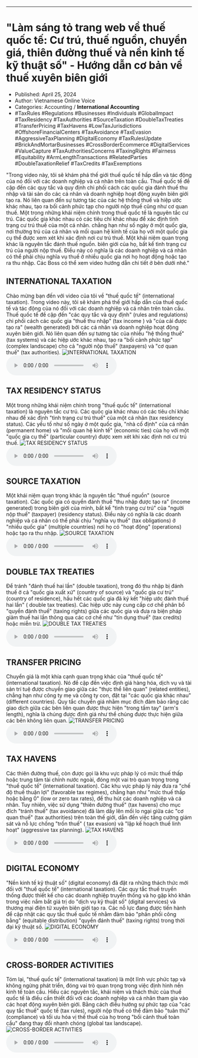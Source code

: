 
---

# \"Làm sáng tỏ trang web về thuế quốc tế: Cư trú, thuế nguồn, chuyển giá, thiên đường thuế và nền kinh tế kỹ thuật số\" - Hướng dẫn cơ bản về thuế xuyên biên giới

- Published: April 25, 2024
- Author: Vietnamese Online Voice
- Categories: Accounting / **International Accounting**
- #TaxRules #Regulations #Businesses #Individuals #GlobalImpact #TaxResidency #TaxAuthorities #SourceTaxation #DoubleTaxTreaties #TransferPricing #TaxHavens #LowTaxJurisdictions #OffshoreFinancialCenters #TaxAvoidance #TaxEvasion #AggressiveTaxPlanning #DigitalEconomy #TaxRulesUpdate #BrickAndMortarBusinesses #CrossBorderEcommerce #DigitalServices #ValueCapture #TaxAuthoritiesConcerns #TaxingRights #Fairness #Equitability #ArmLengthTransactions #RelatedParties #DoubleTaxationRelief #TaxCredits #TaxExemptions

"Trong video này, tôi sẽ khám phá thế giới thuế quốc tế hấp dẫn và tác động của nó đối với các doanh nghiệp và cá nhân trên toàn cầu. Thuế quốc tế đề cập đến các quy tắc và quy định chi phối cách các quốc gia đánh thuế thu nhập và tài sản do các cá nhân và doanh nghiệp hoạt động xuyên biên giới tạo ra. Nó liên quan đến sự tương tác của các hệ thống thuế và hiệp ước khác nhau, tạo ra bối cảnh phức tạp cho người nộp thuế cũng như cơ quan thuế. Một trong những khái niệm chính trong thuế quốc tế là nguyên tắc cư trú. Các quốc gia khác nhau có các tiêu chí khác nhau để xác định tình trạng cư trú thuế của một cá nhân. chẳng hạn như số ngày ở một quốc gia, nơi thường trú của cá nhân và mối quan hệ kinh tế của họ với một quốc gia cụ thể được xem xét khi xác định nơi cư trú thuế. Một khái niệm quan trọng khác là nguyên tắc đánh thuế nguồn. biên giới của họ, bất kể tình trạng cư trú của người nộp thuế. Điều này có nghĩa là các doanh nghiệp và cá nhân có thể phải chịu nghĩa vụ thuế ở nhiều quốc gia nơi họ hoạt động hoặc tạo ra thu nhập. Các Boss có thể xem video hướng dẫn chi tiết ở bên dưới nhé."


## INTERNATIONAL TAXATION

Chào mừng bạn đến với video của tôi về "thuế quốc tế" (international taxation). Trong video này, tôi sẽ khám phá thế giới hấp dẫn của thuế quốc tế và tác động của nó đối với các doanh nghiệp và cá nhân trên toàn cầu. Thuế quốc tế đề cập đến "các quy tắc và quy định" (rules and regulations) chi phối cách các quốc gia "thuế thu nhập" (tax income ) và "của cải được tạo ra" (wealth generated) bởi các cá nhân và doanh nghiệp hoạt động xuyên biên giới. Nó liên quan đến sự tương tác của nhiều "hệ thống thuế" (tax systems) và các hiệp ước khác nhau, tạo ra "bối cảnh phức tạp" (complex landscape) cho cả "người nộp thuế" (taxpayers) và "cơ quan thuế" (tax authorities).
![INTERNATIONAL TAXATION](https://http-archiver-apis-production-80.schnworks.com/storage/images/transitions/2024-04-24/transition--6190877124-Montserrat-Regular-512DA8.jpg)
<audio controls>
    <source src="https://http-archiver-apis-production-80.schnworks.com/storage/audio/file-56549656196.mp3" type="audio/mpeg">
</audio>



## TAX RESIDENCY STATUS

Một trong những khái niệm chính trong "thuế quốc tế" (international taxation) là nguyên tắc cư trú. Các quốc gia khác nhau có các tiêu chí khác nhau để xác định "tình trạng cư trú thuế" của một cá nhân (tax residency status). Các yếu tố như số ngày ở một quốc gia, "nhà cố định" của cá nhân (permanent home) và "mối quan hệ kinh tế" (economic ties) của họ với một "quốc gia cụ thể" (particular country) được xem xét khi xác định nơi cư trú thuế.
![TAX RESIDENCY STATUS](https://http-archiver-apis-production-80.schnworks.com/storage/images/transitions/2024-04-24/transition-11057541964-Montserrat-Medium-4A148C.jpg)
<audio controls>
    <source src="https://http-archiver-apis-production-80.schnworks.com/storage/audio/file-3593055744.mp3" type="audio/mpeg">
</audio>



## SOURCE TAXATION

Một khái niệm quan trọng khác là nguyên tắc "thuế nguồn" (source taxation). Các quốc gia có quyền đánh thuế "thu nhập được tạo ra" (income generated) trong biên giới của mình, bất kể "tình trạng cư trú" của "người nộp thuế" (taxpayer) (residency status). Điều này có nghĩa là các doanh nghiệp và cá nhân có thể phải chịu "nghĩa vụ thuế" (tax obligations) ở "nhiều quốc gia" (multiple countries) nơi họ có "hoạt động" (operations) hoặc tạo ra thu nhập.
![SOURCE TAXATION](https://http-archiver-apis-production-80.schnworks.com/storage/images/transitions/2024-04-24/transition--25460719984-Montserrat-Black-7B1FA2.jpg)
<audio controls>
    <source src="https://http-archiver-apis-production-80.schnworks.com/storage/audio/file-40791186663.mp3" type="audio/mpeg">
</audio>



## DOUBLE TAX TREATIES

Để tránh "đánh thuế hai lần" (double taxation), trong đó thu nhập bị đánh thuế ở cả "quốc gia xuất xứ" (country of source) và "quốc gia cư trú" (country of residence), hầu hết các quốc gia đã ký kết "hiệp ước đánh thuế hai lần" ( double tax treaties). Các hiệp ước này cung cấp cơ chế phân bổ "quyền đánh thuế" (taxing rights) giữa các quốc gia và đưa ra biện pháp giảm thuế hai lần thông qua các cơ chế như "tín dụng thuế" (tax credits) hoặc miễn trừ.
![DOUBLE TAX TREATIES](https://http-archiver-apis-production-80.schnworks.com/storage/images/transitions/2024-04-24/transition-21812338850-Montserrat-Regular-283593.jpg)
<audio controls>
    <source src="https://http-archiver-apis-production-80.schnworks.com/storage/audio/file-19382391776.mp3" type="audio/mpeg">
</audio>



## TRANSFER PRICING

Chuyển giá là một khía cạnh quan trọng khác của "thuế quốc tế" (international taxation). Nó đề cập đến việc định giá hàng hóa, dịch vụ và tài sản trí tuệ được chuyển giao giữa các "thực thể liên quan" (related entities), chẳng hạn như công ty mẹ và công ty con, đặt tại "các quốc gia khác nhau" (different countries). Quy tắc chuyển giá nhằm mục đích đảm bảo rằng các giao dịch giữa các bên liên quan được thực hiện "trong tầm tay" (arm's length), nghĩa là chúng được định giá như thể chúng được thực hiện giữa các bên không liên quan.
![TRANSFER PRICING](https://http-archiver-apis-production-80.schnworks.com/storage/images/transitions/2024-04-24/transition-18300478638-Montserrat-ExtraBold-283593.jpg)
<audio controls>
    <source src="https://http-archiver-apis-production-80.schnworks.com/storage/audio/file-6005966970.mp3" type="audio/mpeg">
</audio>



## TAX HAVENS

Các thiên đường thuế, còn được gọi là khu vực pháp lý có mức thuế thấp hoặc trung tâm tài chính nước ngoài, đóng một vai trò quan trọng trong "thuế quốc tế" (international taxation). Các khu vực pháp lý này đưa ra "chế độ thuế thuận lợi" (favorable tax regimes), chẳng hạn như "mức thuế thấp hoặc bằng 0" (low or zero tax rates), để thu hút các doanh nghiệp và cá nhân. Tuy nhiên, việc sử dụng "thiên đường thuế" (tax havens) cho mục đích "tránh thuế" (tax avoidance) đã làm dấy lên mối lo ngại giữa các "cơ quan thuế" (tax authorities) trên toàn thế giới, dẫn đến việc tăng cường giám sát và nỗ lực chống "trốn thuế" ( tax evasion) và "lập kế hoạch thuế linh hoạt" (aggressive tax planning).
![TAX HAVENS](https://http-archiver-apis-production-80.schnworks.com/storage/images/transitions/2024-04-24/transition-25561026619-Montserrat-Thin-1A237E.jpg)
<audio controls>
    <source src="https://http-archiver-apis-production-80.schnworks.com/storage/audio/file-18912290081.mp3" type="audio/mpeg">
</audio>



## DIGITAL ECONOMY

"Nền kinh tế kỹ thuật số" (digital economy) đã đặt ra những thách thức mới đối với "thuế quốc tế" (international taxation). Các quy tắc thuế truyền thống được thiết kế cho các doanh nghiệp truyền thống và họ gặp khó khăn trong việc nắm bắt giá trị do "dịch vụ kỹ thuật số" (digital services) và thương mại điện tử xuyên biên giới tạo ra. Các nỗ lực đang được tiến hành để cập nhật các quy tắc thuế quốc tế nhằm đảm bảo "phân phối công bằng" (equitable distribution) "quyền đánh thuế" (taxing rights) trong thời đại kỹ thuật số.
![DIGITAL ECONOMY](https://http-archiver-apis-production-80.schnworks.com/storage/images/transitions/2024-04-24/transition-2942932077-Montserrat-Medium-283593.jpg)
<audio controls>
    <source src="https://http-archiver-apis-production-80.schnworks.com/storage/audio/file-57312498664.mp3" type="audio/mpeg">
</audio>



## CROSS-BORDER ACTIVITIES

Tóm lại, "thuế quốc tế" (international taxation) là một lĩnh vực phức tạp và không ngừng phát triển, đóng vai trò quan trọng trong việc định hình nền kinh tế toàn cầu. Hiểu các nguyên tắc, khái niệm và thách thức của thuế quốc tế là điều cần thiết đối với các doanh nghiệp và cá nhân tham gia vào các hoạt động xuyên biên giới. Bằng cách điều hướng sự phức tạp của "các quy tắc thuế" quốc tế (tax rules), người nộp thuế có thể đảm bảo "tuân thủ" (compliance) và tối ưu hóa vị thế thuế của họ trong "bối cảnh thuế toàn cầu" đang thay đổi nhanh chóng (global tax landscape).
![CROSS-BORDER ACTIVITIES](https://http-archiver-apis-production-80.schnworks.com/storage/images/transitions/2024-04-24/transition--33386179758-Montserrat-Thin-283593.jpg)
<audio controls>
    <source src="https://http-archiver-apis-production-80.schnworks.com/storage/audio/file-1969707333.mp3" type="audio/mpeg">
</audio>

